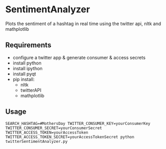 # SentimentAnalyzer

Plots the sentiment of a hashtag in real time using the twitter api, nltk and mathplotlib

## Requirements
- configure a twitter app & generate consumer & access secrets
- install python
- install ipython
- install pyqt
- pip install:
    - nltk
    - twitterAPI
    - mathplotlib
    
## Usage
    SEARCH_HASHTAG=#MothersDay TWITTER_CONSUMER_KEY=yourConsumerKey TWITTER_CONSUMER_SECRET=yourConsumerSecret TWITTER_ACCESS_TOKEN=yourAccessToken TWITTER_ACCESS_TOKEN_SECRET=yourAccessTokenSecret python twitterSentimentAnalyzer.py